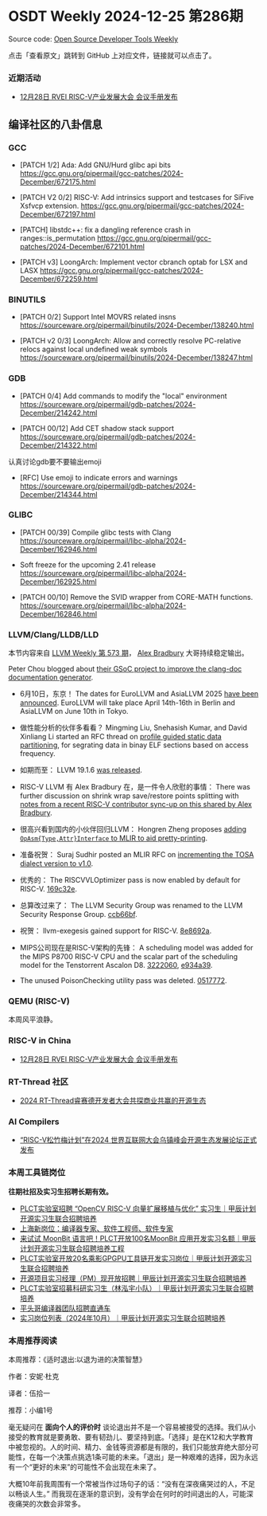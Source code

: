 # OSDT Weekly 2024-12-25 第286期

Source code: [Open Source Developer Tools Weekly](https://github.com/hellogcc/osdt-weekly)

点击「查看原文」跳转到 GitHub 上对应文件，链接就可以点击了。

### 近期活动

- [12月28日 RVEI RISC-V产业发展大会 会议手册发布](https://mp.weixin.qq.com/s/ueotMqEwMYnzrl7IZEQYaw)

## 编译社区的八卦信息

### GCC

- [PATCH 1/2] Ada: Add GNU/Hurd glibc api bits
    https://gcc.gnu.org/pipermail/gcc-patches/2024-December/672175.html

- [PATCH V2 0/2] RISC-V: Add intrinsics support and testcases for SiFive Xsfvcp extension.
    https://gcc.gnu.org/pipermail/gcc-patches/2024-December/672197.html

- [PATCH] libstdc++: fix a dangling reference crash in ranges::is_permutation
    https://gcc.gnu.org/pipermail/gcc-patches/2024-December/672101.html

- [PATCH v3] LoongArch: Implement vector cbranch optab for LSX and LASX
    https://gcc.gnu.org/pipermail/gcc-patches/2024-December/672259.html

### BINUTILS

- [PATCH 0/2] Support Intel MOVRS related insns
    https://sourceware.org/pipermail/binutils/2024-December/138240.html

- [PATCH v2 0/3] LoongArch: Allow and correctly resolve PC-relative relocs against local undefined weak symbols
    https://sourceware.org/pipermail/binutils/2024-December/138247.html

### GDB

- [PATCH 0/4] Add commands to modify the "local" environment
    https://sourceware.org/pipermail/gdb-patches/2024-December/214242.html

- [PATCH 00/12] Add CET shadow stack support
    https://sourceware.org/pipermail/gdb-patches/2024-December/214322.html

认真讨论gdb要不要输出emoji
- [RFC] Use emoji to indicate errors and warnings
    https://sourceware.org/pipermail/gdb-patches/2024-December/214344.html

### GLIBC

- [PATCH 00/39] Compile glibc tests with Clang
    https://sourceware.org/pipermail/libc-alpha/2024-December/162946.html

- Soft freeze for the upcoming 2.41 release
    https://sourceware.org/pipermail/libc-alpha/2024-December/162925.html

- [PATCH 00/10] Remove the SVID wrapper from CORE-MATH functions.
    https://sourceware.org/pipermail/libc-alpha/2024-December/162846.html

### LLVM/Clang/LLDB/LLD

本节内容来自 [LLVM Weekly 第 573 期](http://llvmweekly.org/issue/573)，
[Alex Bradbury](https://www.linkedin.com/in/alex-bradbury/) 大哥持续稳定输出。

Peter Chou blogged about [their GSoC project to improve the clang-doc documentation generator](https://blog.llvm.org/posts/2024-12-04-improve-clang-doc/).

* 6月10日，东京！ The dates for EuroLLVM and AsiaLLVM 2025 [have been announced](https://discourse.llvm.org/t/save-the-date-eurollvm-and-asiallvm/83727).  EuroLLVM will take place April 14th-16th in Berlin and AsiaLLVM on June 10th in Tokyo.

* 做性能分析的伙伴多看看？ Mingming Liu, Snehasish Kumar, and David Xinliang Li started an RFC thread on [profile guided static data partitioning](https://discourse.llvm.org/t/rfc-profile-guided-static-data-partitioning/83744), for segrating data in binay ELF sections based on access frequency.

* 如期而至： LLVM 19.1.6 [was released](https://discourse.llvm.org/t/llvm-19-1-6-released/83723).

* RISC-V LLVM 有 Alex Bradbury 在，是一件令人欣慰的事情： There was further discussion on shrink wrap save/restore points splitting with [notes from a recent RISC-V contributor sync-up on this shared by Alex Bradbury](https://discourse.llvm.org/t/splitting-clang-s-cgbuiltin-cpp-over-23k-lines-long-takes-1min-to-compile/83763).

* 很高兴看到国内的小伙伴回归LLVM： Hongren Zheng proposes [adding `OpAsm{Type,Attr}Interface` to MLIR to aid pretty-printing](https://discourse.llvm.org/t/rfc-introduce-opasm-type-attr-interface-for-pretty-print-in-asmprinter/83792).

* 准备祝贺： Suraj Sudhir posted an MLIR RFC on [incrementing the TOSA dialect  version to v1.0](https://discourse.llvm.org/t/rfc-tosa-dialect-increment-to-v1-0/83708).

* 优秀的： The RISCVVLOptimizer pass is now enabled by default for RISC-V.
  [169c32e](https://github.com/llvm/llvm-project/commit/169c32eb49fa).

* 总算改过来了： The LLVM Security Group was renamed to the LLVM Security Response Group.
  [ccb66bf](https://github.com/llvm/llvm-project/commit/ccb66bff3ccb).

* 祝贺： llvm-exegesis gained support for RISC-V.
  [8e8692a](https://github.com/llvm/llvm-project/commit/8e8692a54203).

* MIPS公司现在是RISC-V架构的先锋： A scheduling model was added for the MIPS P8700 RISC-V CPU and the scalar part of the scheduling model for the Tenstorrent Ascalon D8.
  [3222060](https://github.com/llvm/llvm-project/commit/322206012478),
  [e934a39](https://github.com/llvm/llvm-project/commit/e934a39e01b9).

* The unused PoisonChecking utility pass was deleted.
  [0517772](https://github.com/llvm/llvm-project/commit/0517772b4ac2).

### QEMU (RISC-V)

本周风平浪静。

### RISC-V in China

- [12月28日 RVEI RISC-V产业发展大会 会议手册发布](https://mp.weixin.qq.com/s/ueotMqEwMYnzrl7IZEQYaw)

### RT-Thread 社区

- [2024 RT-Thread睿赛德开发者大会共探商业共赢的开源生态](https://mp.weixin.qq.com/s/AC6_tcfc1xc_BzgeOvUeoQ)

### AI Compilers

- [“RISC-V松竹梅计划”在2024 世界互联网大会乌镇峰会开源生态发展论坛正式发布](https://mp.weixin.qq.com/s/-Z1j04-rYTqq8ujGuzmc9A)

### 本周工具链岗位

**往期社招及实习生招聘长期有效。**

- [PLCT实验室招聘 “OpenCV RISC-V 向量扩展移植与优化” 实习生｜甲辰计划开源实习生联合招聘培养](https://mp.weixin.qq.com/s/NSFIlymcfe_gJBmJXK0Zng)
- [上海新岗位：编译器专家、软件工程师、软件专家](https://mp.weixin.qq.com/s/pX2R3znrPCxdsOLVg9YVXA)
- [来试试 MoonBit 语言吧！PLCT开放100名MoonBit 应用开发实习名额｜甲辰计划开源实习生联合招聘培养工程](https://mp.weixin.qq.com/s/VUwXNvYzharpK6Aou4hssw)
- [PLCT实验室开放20名乘影GPGPU工具链开发实习岗位｜甲辰计划开源实习生联合招聘培养](https://mp.weixin.qq.com/s/DalDbZYiP2IFALvB2Wwb6w)
- [开源项目实习经理（PM）现开放招聘｜甲辰计划开源实习生联合招聘培养](https://mp.weixin.qq.com/s/9uIxvaMOVjsbcGjHbidvgg)
- [PLCT实验室招募科研实习生（林泓宇小队）｜甲辰计划开源实习生联合招聘培养](https://mp.weixin.qq.com/s/8XtWlfBF9RxUoUCHskQpPw)
- [平头哥编译器团队招聘直通车](https://mp.weixin.qq.com/s/fRFWolihmi05hTuBvI8u2g)
- [实习岗位列表（2024年10月）｜甲辰计划开源实习生联合招聘培养](https://mp.weixin.qq.com/s/UCcsvhw6Kxw3EQOd0JVlUg)

### 本周推荐阅读

本周推荐：《适时退出:以退为进的决策智慧》

作者：安妮·杜克

译者：伍拾一

推荐：小编1号

毫无疑问在 **面向个人的评价时** 谈论退出并不是一个容易被接受的选择。我们从小接受的教育就是要勇敢、要有韧劲儿、要坚持到底。「选择」是在K12和大学教育中被忽视的。人的时间、精力、金钱等资源都是有限的，我们只能放弃绝大部分可能性，在每一个决策点挑选1条可能的未来。「退出」是一种艰难的选择，因为永远有一个“更好的未来”的可能性不会出现在未来了。

大概10年前我周围有一个常被当作过场句子的话：“没有在深夜痛哭过的人，不足以畅谈人生。” 而我现在逐渐的意识到，没有学会在何时的时间退出的人，可能深夜痛哭的次数会非常多。
